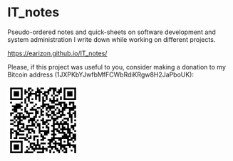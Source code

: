 # IT_notes
Pseudo-ordered notes and quick-sheets on software development and system administration I write down while working on different projects.

https://earizon.github.io/IT_notes/

Please, if this project was useful to you, consider making a donation to my Bitcoin address (1JXPKbYJwfbMfFCWbRdiKRgw8H2JaPboUK):

![QR Code](./btc_address_1JXPKbYJwfbMfFCWbRdiKRgw8H2JaPboUK.png)
